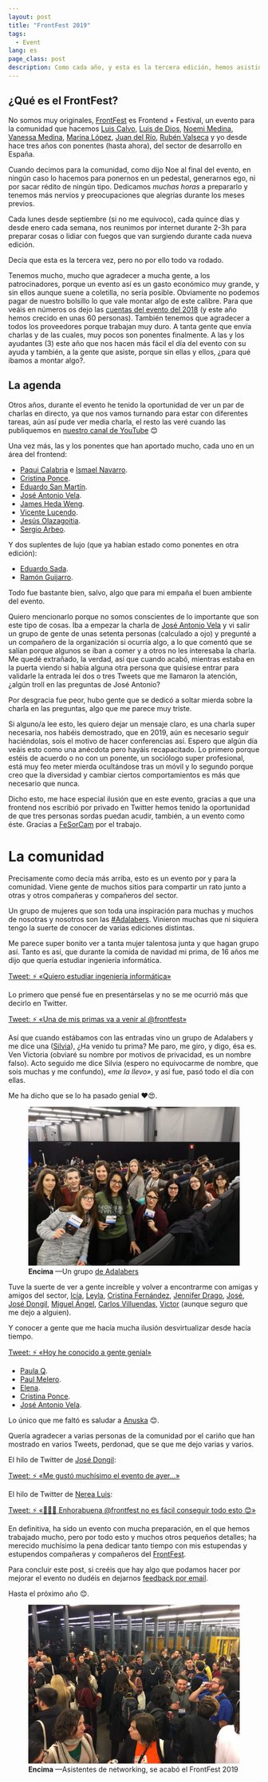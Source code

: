 ```yaml
---
layout: post
title: "FrontFest 2019"
tags:
  - Event
lang: es
page_class: post
description: Como cada año, y esta es la tercera edición, hemos asistido al FrontFest, un evento para la comunidad. Esta vez no ha sido menos. En este post voy a hablaros sobre todo de lo que significa para mi y lo que he vivido como organizador. Casi todo ha sido bueno, pero aún podemos mejorar cosas.
---
```


## ¿Qué es el FrontFest?

No somos muy originales, <a class="link link--special" href="https://frontfest.es" target="_blank" rel="noopener noreferrer">FrontFest</a> es Frontend + Festival, un evento para la comunidad que hacemos <a class="link link--special" href="https://twitter.com/LuisCalvoDiaz" target="_blank" rel="noopener noreferrer">Luis Calvo</a>, <a class="link link--special" href="https://twitter.com/luisddm_" target="_blank" rel="noopener noreferrer">Luis de Dios</a>, <a class="link link--special" href="https://twitter.com/n03m1ms" target="_blank" rel="noopener noreferrer">Noemi Medina</a>, <a class="link link--special" href="https://twitter.com/v4n3ss4ms" target="_blank" rel="noopener noreferrer">Vanessa Medina</a>, <a class="link link--special" href="https://twitter.com/marinalopezyap" target="_blank" rel="noopener noreferrer">Marina López</a>, <a class="link link--special" href="https://twitter.com/JuanRioPacheco" target="_blank" rel="noopener noreferrer">Juan del Río</a>, <a class="link link--special" href="https://twitter.com/rubnvp" target="_blank" rel="noopener noreferrer">Rubén Valseca</a> y yo desde hace tres años con ponentes (hasta ahora), del sector de desarrollo en España.

Cuando decimos para la comunidad, como dijo Noe al final del evento, en ningún caso lo hacemos para ponernos en un pedestal, generarnos ego, ni por sacar rédito de ningún tipo. Dedicamos <em>muchas horas</em> a prepararlo y tenemos más nervios y preocupaciones que alegrías durante los meses previos.

Cada lunes desde septiembre (si no me equivoco), cada quince días y desde enero cada semana, nos reunimos por internet durante 2-3h para preparar cosas o lidiar con fuegos que van surgiendo durante cada nueva edición.

Decía que esta es la tercera vez, pero no por ello todo va rodado.

Tenemos mucho, mucho que agradecer a mucha gente, a los patrocinadores, porque un evento así es un gasto económico muy grande, y sin ellos aunque suene a coletilla, no sería posible. Obviamente no podemos pagar de nuestro bolsillo lo que vale montar algo de este calibre. Para que veáis en números os dejo las <a class="link link--special" href="https://blog.frontfest.es/las-cuentas-de-2018.html" target="_blank" rel="noopener noreferrer">cuentas del evento del 2018</a> (y este año hemos crecido en unas 60 personas). También tenemos que agradecer a todos los proveedores porque trabajan muy duro. A tanta gente que envía charlas y de las cuales, muy pocos son ponentes finalmente. A las y los ayudantes (3) este año que nos hacen más fácil el día del evento con su ayuda y también, a la gente que asiste, porque sin ellas y ellos, ¿para qué ibamos a montar algo?.

## La agenda

Otros años, durante el evento he tenido la oportunidad de ver un par de charlas en directo, ya que nos vamos turnando para estar con diferentes tareas, aún así pude ver media charla, el resto las veré cuando las publiquemos en <a class="link link--special" href="https://www.youtube.com/frontfest" target="_blank" rel="noopener noreferrer">nuestro canal de YouTube</a> 😊

Una vez más, las y los ponentes que han aportado mucho, cada uno en un área del frontend:

- <a class="link link--special" href="https://twitter.com/Zurribulle" target="_blank" rel="noopener noreferrer">Paqui Calabria</a> e <a class="link link--special" href="https://twitter.com/ismanapa" target="_blank" rel="noopener noreferrer">Ismael Navarro</a>.
- <a class="link link--special" href="https://twitter.com/CristinaGrim" target="_blank" rel="noopener noreferrer">Cristina Ponce</a>.
- <a class="link link--special" href="https://twitter.com/posva" target="_blank" rel="noopener noreferrer">Eduardo San Martín</a>.
- <a class="link link--special" href="https://twitter.com/EcosDeGenero" target="_blank" rel="noopener noreferrer">José Antonio Vela</a>.
- <a class="link link--special" href="https://twitter.com/JamesHedaWeng" target="_blank" rel="noopener noreferrer">James Heda Weng</a>.
- <a class="link link--special" href="https://twitter.com/vlucendo" target="_blank" rel="noopener noreferrer">Vicente Lucendo</a>.
- <a class="link link--special" href="https://twitter.com/goiblas" target="_blank" rel="noopener noreferrer">Jesús Olazagoitia</a>.
- <a class="link link--special" href="https://twitter.com/serabe" target="_blank" rel="noopener noreferrer">Sergio Arbeo</a>.

Y dos suplentes de lujo (que ya habían estado como ponentes en otra edición):

- <a class="link link--special" href="https://twitter.com/aeroalquimia" target="_blank" rel="noopener noreferrer">Eduardo Sada</a>.
- <a class="link link--special" href="https://twitter.com/soyguijarro" target="_blank" rel="noopener noreferrer">Ramón Guijarro</a>.

Todo fue bastante bien, salvo, algo que para mi empaña el buen ambiente del evento.

Quiero mencionarlo porque no somos conscientes de lo importante que son este tipo de cosas. Iba a empezar la charla de <a class="link link--special" href="https://twitter.com/EcosDeGenero" target="_blank" rel="noopener noreferrer">José Antonio Vela</a> y vi salir un grupo de gente de unas setenta personas (calculado a ojo) y pregunté a un compañero de la organización si ocurría algo, a lo que comentó que se salían porque algunos se iban a comer y a otros no les interesaba la charla. Me quedé extrañado, la verdad, así que cuando acabó, mientras estaba en la puerta viendo si había alguna otra persona que quisiese entrar para validarle la entrada leí dos o tres Tweets que me llamaron la atención, ¿algún troll en las preguntas de José Antonio?

Por desgracia fue peor, hubo gente que se dedicó a soltar mierda sobre la charla en las preguntas, algo que me parece muy triste.

Si alguno/a lee esto, les quiero dejar un mensaje claro, es una charla super necesaria, nos habéis demostrado, que en 2019, aún es necesario seguir haciéndolas, sois el motivo de hacer conferencias así. Espero que algún día veáis esto como una anécdota pero hayáis recapacitado. Lo primero porque estéis de acuerdo o no con un ponente, un sociólogo super profesional, está muy feo meter mierda ocultándose tras un móvil y lo segundo porque creo que la diversidad y cambiar ciertos comportamientos es más que necesario que nunca.

Dicho esto, me hace especial ilusión que en este evento, gracias a que una frontend nos escribió por privado en Twitter hemos tenido la oportunidad de que tres personas sordas puedan acudir, también, a un evento como éste. Gracias a <a class="link link--special" href="https://twitter.com/FeSorCam" target="_blank" rel="noopener noreferrer">FeSorCam</a> por el trabajo.

# La comunidad

Precisamente como decía más arriba, esto es un evento por y para la comunidad. Viene gente de muchos sitios para compartir un rato junto a otras y otros compañeras y compañeros del sector.

Un grupo de mujeres que son toda una inspiración para muchas y muchos de nosotras y nosotros son las <a class="link link--special" href="https://twitter.com/hashtag/adalabers?src=hash" target="_blank" rel="noopener noreferrer">#Adalabers</a>. Vinieron muchas que ni siquiera tengo la suerte de conocer de varias ediciones distintas.

Me parece super bonito ver a tanta mujer talentosa junta y que hagan grupo así. Tanto es así, que durante la comida de navidad mi prima, de 16 años me dijo que quería estudiar ingeniería informática.

<p class="tweet" lang="es">
    <a class="link" href="https://twitter.com/IgnaciodeNuevo/status/1077636028863823873" target="_blank" rel="noopener noreferrer">Tweet: ⚡️ «Quiero estudiar ingeniería informática»</a>
</p>

Lo primero que pensé fue en presentárselas y no se me ocurrió más que decirlo en Twitter.

<p class="tweet" lang="es">
    <a class="link" href="https://twitter.com/IgnaciodeNuevo/status/1083075094212198400" target="_blank" rel="noopener noreferrer">Tweet: ⚡️ «Una de mis primas va a venir al @frontfest»</a>
</p>

Así que cuando estábamos con las entradas vino un grupo de Adalabers y me dice una (<a class="link link--special" href="https://twitter.com/garcaplay" target="_blank" rel="noopener noreferrer">Silvia</a>), ¿Ha venido tu prima? Me paro, me giro, y digo, ésa es. Ven Victoria (obviaré su nombre por motivos de privacidad, es un nombre falso). Acto seguido me dice Silvia (espero no equivocarme de nombre, que sois muchas y me confundo), <em>«me la llevo»</em>, y así fue, pasó todo el día con ellas.

Me ha dicho que se lo ha pasado genial ❤️😍.

<figure class="picture">
    <img src="/assets/images/post-frontfest19-adalabers.jpg" alt="">
    <figcaption class="caption">
        <b title="encima">Encima</b>
        &mdash;Un grupo <a class="link link--special" href="https://twitter.com/IgnaciodeNuevo/status/1083075094212198400" target="_blank" rel="noopener noreferrer">de Adalabers</a>
    </figcaption>
</figure>

Tuve la suerte de ver a gente increíble y volver a encontrarme con amigas y amigos del sector, <a class="link link--special" href="https://twitter.com/L_Troublemakers" target="_blank" rel="noopener noreferrer">Icía</a>, <a class="link link--special" href="https://twitter.com/leyla1603" target="_blank" rel="noopener noreferrer">Leyla</a>, <a class="link link--special" href="https://twitter.com/cristinafsanz" target="_blank" rel="noopener noreferrer">Cristina Fernández</a>, <a class="link link--special" href="https://twitter.com/Jennifer__Drago" target="_blank" rel="noopener noreferrer">Jennifer Drago</a>, <a class="link link--special" href="https://twitter.com/josheriff" target="_blank" rel="noopener noreferrer">José</a>, <a class="link link--special" href="https://twitter.com/jdonsan" target="_blank" rel="noopener noreferrer">José Dongil</a>, <a class="link link--special" href="https://twitter.com/midudev" target="_blank" rel="noopener noreferrer">Miguel Ángel</a>, <a class="link link--special" href="https://twitter.com/carlosvillu" target="_blank" rel="noopener noreferrer">Carlos Villuendas</a>, <a class="link link--special" href="https://twitter.com/JS_TUREEY" target="_blank" rel="noopener noreferrer">Victor</a> (aunque seguro que me dejo a alguien).

Y conocer a gente que me hacía mucha ilusión desvirtualizar desde hacía tiempo.

<p class="tweet" lang="es">
    <a class="link" href="https://twitter.com/IgnaciodeNuevo/status/1094368604982857728" target="_blank" rel="noopener noreferrer">Tweet: ⚡️ «Hoy he conocido a gente genial»</a>
</p>

- <a class="link link--special" href="https://twitter.com/Cyber_20" target="_blank" rel="noopener noreferrer">Paula Q</a>.
- <a class="link link--special" href="https://twitter.com/paul_melero" target="_blank" rel="noopener noreferrer">Paul Melero</a>.
- <a class="link link--special" href="https://twitter.com/Elena_in_code" target="_blank" rel="noopener noreferrer">Elena</a>.
- <a class="link link--special" href="https://twitter.com/CristinaGrim" target="_blank" rel="noopener noreferrer">Cristina Ponce</a>.
- <a class="link link--special" href="https://twitter.com/EcosDeGenero" target="_blank" rel="noopener noreferrer">José Antonio Vela</a>.

Lo único que me faltó es saludar a <a class="link link--special" href="https://twitter.com/AnuskaZinWas" target="_blank" rel="noopener noreferrer">Anuska</a> 😊.

Quería agradecer a varias personas de la comunidad por el cariño que han mostrado en varios Tweets, perdonad, que se que me dejo varias y varios.

El hilo de Twitter de <a class="link link--special" href="https://twitter.com/jdonsan" target="_blank" rel="noopener noreferrer">José Dongil</a>:

<p class="tweet" lang="es">
    <a class="link" href="https://twitter.com/jdonsan/status/1094524855603642368" target="_blank" rel="noopener noreferrer">Tweet: ⚡️ «Me gustó muchísimo el evento de ayer...»</a>
</p>

El hilo de Twitter de <a class="link link--special" href="https://twitter.com/sailormerqury" target="_blank" rel="noopener noreferrer">Nerea Luis</a>:

<p class="tweet" lang="es">
    <a class="link" href="https://twitter.com/sailormerqury/status/1094580747598479361" target="_blank" rel="noopener noreferrer">Tweet: ⚡️ «👏👏👏 Enhorabuena @frontfest no es fácil conseguir todo esto 😊»</a>
</p>

En definitiva, ha sido un evento con mucha preparación, en el que hemos trabajado mucho, pero por todo esto y muchos otros pequeños detalles; ha merecido muchísimo la pena dedicar tanto tiempo con mis estupendas y estupendos compañeras y compañeros del <a class="link link--special" href="https://frontfest.es" target="_blank" rel="noopener noreferrer">FrontFest</a>.

Para concluir este post, si creéis que hay algo que podamos hacer por mejorar el evento no dudéis en dejarnos <a class="link link--special" href="mailto:frontfest@gmail.com" target="_blank" rel="noopener noreferrer">feedback por email</a>.

Hasta el próximo año 😊.

<figure class="picture">
    <img src="/assets/images/post-frontfest19-networking.jpg" alt="">
    <figcaption class="caption">
        <b title="encima">Encima</b>
        &mdash;Asistentes de networking, se acabó el FrontFest 2019
    </figcaption>
</figure>
